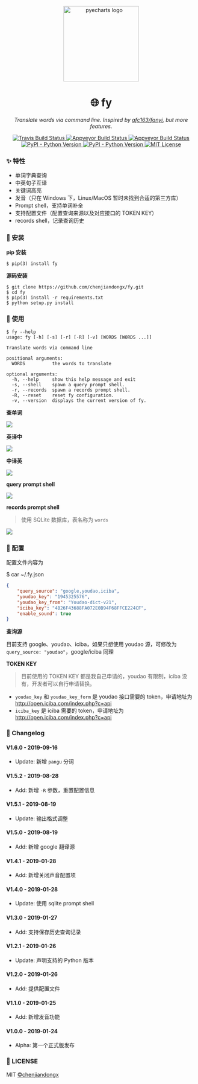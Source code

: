 <p align="center">
    <img src="https://user-images.githubusercontent.com/19553554/51784033-185f3780-217e-11e9-8a06-c0f43c5c0145.png" alt="pyecharts logo" width=200 height=200 />
</p>
<h1 align="center">🌐 fy</h1>
<p align="center">
    <em>Translate words via command line. Inspired by <a href="https://github.com/afc163/fanyi">afc163/fanyi</a>, but more features.</em>
</p>
<p align="center">
    <a href="https://travis-ci.org/chenjiandongx/fy">
        <img src="https://travis-ci.org/chenjiandongx/fy.svg?branch=master" alt="Travis Build Status">
    </a>
    <a href="https://ci.appveyor.com/project/chenjiandongx/fy">
        <img src="https://ci.appveyor.com/api/projects/status/k1q0s2a5mn8roid2?svg=true" alt="Appveyor Build Status">
    </a>
     <a href="https://codecov.io/gh/chenjiandongx/fy">
        <img src="https://codecov.io/gh/chenjiandongx/fy/branch/master/graph/badge.svg" alt="Appveyor Build Status">
    </a>
    <a href="https://badge.fury.io/py/fy">
        <img src="https://badge.fury.io/py/fy.svg" alt="PyPI - Python Version">
    </a>
    <a href="https://pypi.org/project/fy/">
        <img src="https://img.shields.io/pypi/pyversions/fy.svg?colorB=brightgreen" alt="PyPI - Python Version">
    </a>
    <a href="https://opensource.org/licenses/MIT">
        <img src="https://img.shields.io/badge/License-MIT-brightgreen.svg" alt="MIT License">
    </a>
</p>

### ✨ 特性

* 单词字典查询
* 中英句子互译
* 关键词高亮
* 发音（只在 Windows 下，Linux/MacOS 暂时未找到合适的第三方库）
* Prompt shell，支持单词补全
* 支持配置文件（配置查询来源以及对应接口的 TOKEN KEY）
* records shell，记录查询历史

### 🔰 安装

**pip 安装**
```shell
$ pip(3) install fy
```

**源码安装**
```shell
$ git clone https://github.com/chenjiandongx/fy.git
$ cd fy
$ pip(3) install -r requirements.txt
$ python setup.py install
```

### 📝 使用

```shell
$ fy --help
usage: fy [-h] [-s] [-r] [-R] [-v] [WORDS [WORDS ...]]

Translate words via command line

positional arguments:
  WORDS          the words to translate

optional arguments:
  -h, --help     show this help message and exit
  -s, --shell    spawn a query prompt shell.
  -r, --records  spawn a records prompt shell.
  -R, --reset    reset fy configuration.
  -v, --version  displays the current version of fy.
```

**查单词**

![](https://user-images.githubusercontent.com/19553554/69591804-d49fbd80-102e-11ea-99bc-9736579c11c3.png)

**英译中**

![](https://user-images.githubusercontent.com/19553554/69591834-f26d2280-102e-11ea-99fe-fe32959d8315.png)

**中译英**

![](https://user-images.githubusercontent.com/19553554/69591847-00bb3e80-102f-11ea-84fd-5e4f75432830.png)

**query prompt shell**

![](https://user-images.githubusercontent.com/19553554/69591973-6f989780-102f-11ea-8673-d9eb4cb2b9a4.png)

**records prompt shell**
> 使用 SQLite 数据库，表名称为 `words`

![](https://user-images.githubusercontent.com/19553554/69591957-63143f00-102f-11ea-90d7-85c381b7f0b3.png)

### 🔧 配置

配置文件内容为

$ car ~/.fy.json
```json
{
    "query_source": "google,youdao,iciba",
    "youdao_key": "1945325576",
    "youdao_key_from": "Youdao-dict-v21",
    "iciba_key": "4B26F43688FA072E0B94F68FFCE224CF",
    "enable_sound": true
}
```

**查询源**

目前支持 google、youdao、iciba，如果只想使用 youdao 源，可修改为 `query_source: "youdao"`，google/iciba 同理

**TOKEN KEY**

> 目前使用的 TOKEN KEY 都是我自己申请的，youdao 有限制，iciba 没有，开发者可以自行申请替换。

* `youdao_key` 和 `youdao_key_form` 是 youdao 接口需要的 token，申请地址为 http://open.iciba.com/index.php?c=api
* `iciba_key` 是 iciba 需要的 token，申请地址为 http://open.iciba.com/index.php?c=api

### 📅 Changelog

#### V1.6.0 - 2019-09-16
* Update: 新增 `pangu` 分词

#### V1.5.2 - 2019-08-28
* Add: 新增 `-R` 参数，重置配置信息

#### V1.5.1 - 2019-08-19
* Update: 输出格式调整

#### V1.5.0 - 2019-08-19
* Add: 新增 google 翻译源

#### V1.4.1 - 2019-01-28
* Add: 新增关闭声音配置项

#### V1.4.0 - 2019-01-28
* Update: 使用 sqlite prompt shell

#### V1.3.0 - 2019-01-27
* Add: 支持保存历史查询记录

#### V1.2.1 - 2019-01-26
* Update: 声明支持的 Python 版本

#### V1.2.0 - 2019-01-26
* Add: 提供配置文件

#### V1.1.0 - 2019-01-25
* Add: 新增发音功能

#### V1.0.0 - 2019-01-24
* Alpha: 第一个正式版发布

### 📃 LICENSE

MIT [©chenjiandongx](https://github.com/chenjiandongx)
